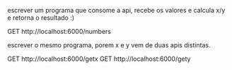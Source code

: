 escrever um programa que consome a api, recebe os valores e calcula x/y e retorna o resultado :)

GET http://localhost:6000/numbers


escrever o mesmo programa, porem x e y vem de duas apis distintas.

GET http://localhost:6000/getx GET http://localhost:6000/gety